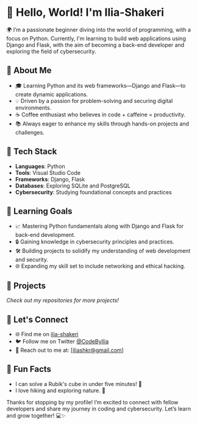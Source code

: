 # 👋 Hello, World! I'm Ilia-Shakeri

🌍 I’m a passionate beginner diving into the world of programming, with a focus on Python. Currently, I'm learning to build web applications using Django and Flask, with the aim of becoming a back-end developer and exploring the field of cybersecurity.  

## 🚀 About Me  
- 🎓 Learning Python and its web frameworks—Django and Flask—to create dynamic applications.  
- 💡 Driven by a passion for problem-solving and securing digital environments.  
- ☕️ Coffee enthusiast who believes in code + caffeine = productivity.  
- 📚 Always eager to enhance my skills through hands-on projects and challenges.  

## 🔧 Tech Stack  
- **Languages**: Python  
- **Tools**: Visual Studio Code  
- **Frameworks**: Django, Flask  
- **Databases**: Exploring SQLite and PostgreSQL  
- **Cybersecurity**: Studying foundational concepts and practices  

## 🌱 Learning Goals  
- 📈 Mastering Python fundamentals along with Django and Flask for back-end development.  
- 🔒 Gaining knowledge in cybersecurity principles and practices.  
- 🛠 Building projects to solidify my understanding of web development and security.  
- 🌐 Expanding my skill set to include networking and ethical hacking.  

## 💼 Projects   

*Check out my repositories for more projects!*  

## 🤝 Let's Connect  
- 🌐 Find me on [ilia-shakeri](www.linkedin.com/in/ilia-shakeri)  
- 🐦 Follow me on Twitter [@CodeByIlia](https://x.com/CodeByIlia)  
- 📧 Reach out to me at: [iliashkr@gmail.com]  

## 🎉 Fun Facts  
- I can solve a Rubik's cube in under five minutes! 🧩  
- I love hiking and exploring nature. 🌲  

Thanks for stopping by my profile! I’m excited to connect with fellow developers and share my journey in coding and cybersecurity. Let’s learn and grow together! 💻✨
